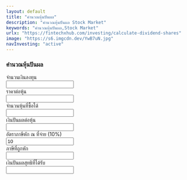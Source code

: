 ```yaml
---
layout: default
title: "คำนวณหุ้นปันผล"
description: "คำนวณหุ้นปันผล Stock Market"
keywords: "คำนวณหุ้นปันผล,Stock Market"
urlx: "https://fintechxhub.com/investing/calculate-dividend-shares"
image: "https://s6.imgcdn.dev/YwB7uN.jpg"
navInvesting: "active"
---
```

<div class="col-md-6 offset-md-3">
    <div class="tags-widget widget-item">
        <h3 class="widget-title">คำนวณหุ้นปันผล</h3>
        <article>
            <div class="mb-3 row">
                <label for="input1" class="col-sm-4 col-form-label">จำนวนเงินลงทุน</label>
                <div class="col-sm-8">
                    <input type="text" class="form-control" id="input1">
                </div>
            </div>
            <div class="mb-3 row">
                <label for="input2" class="col-sm-4 col-form-label">ราคาต่อหุ้น</label>
                <div class="col-sm-8">
                    <input type="text" class="form-control" id="input2">
                </div>
            </div>
            <div class="mb-3 row">
                <label for="input3" class="col-sm-4 col-form-label">จำนวนหุ้นที่ซื้อได้</label>
                <div class="col-sm-8">
                    <input type="text" class="form-control bg-secondary-subtle" id="input3" readonly>
                </div>
            </div>
            <div class="mb-3 row">
                <label for="input4" class="col-sm-4 col-form-label">เงินปันผลต่อหุ้น</label>
                <div class="col-sm-8">
                    <input type="text" class="form-control" id="input4">
                </div>
            </div>
            <div class="mb-3 row">
                <label for="input5" class="col-sm-4 col-form-label">อัตราภาษีหัก ณ ที่จ่าย (10%)</label>
                <div class="col-sm-8">
                    <input type="text" class="form-control bg-secondary-subtle" id="input5" readonly value="10">
                </div>
            </div>
            <div class="mb-3 row">
                <label for="input6" class="col-sm-4 col-form-label">ภาษีที่ถูกหัก</label>
                <div class="col-sm-8">
                    <input type="text" class="form-control bg-secondary-subtle" id="input6" readonly>
                </div>
            </div>
            <div class="mb-3 row">
                <label for="input7" class="col-sm-4 col-form-label">เงินปันผลสุทธิที่ได้รับ</label>
                <div class="col-sm-8">
                    <input type="text" class="form-control bg-secondary-subtle" id="input7" readonly>
                </div>
            </div>
        </article>
    </div>
</div>
<script>
    document.addEventListener('DOMContentLoaded', function () {
        const input1 = document.getElementById('input1'); // เงินลงทุน
        const input2 = document.getElementById('input2'); // ราคาต่อหุ้น
        const input3 = document.getElementById('input3'); // จำนวนหุ้นที่ซื้อได้ (คำนวณ)
        const input4 = document.getElementById('input4'); // เงินปันผลต่อหุ้น
        const input5 = document.getElementById('input5'); // อัตราภาษี
        const input6 = document.getElementById('input6'); // ภาษีที่ถูกหัก (คำนวณ)
        const input7 = document.getElementById('input7'); // ปันผลสุทธิที่ได้รับ (คำนวณ)
        function calculateDividend() {
            const investment = parseFloat(input1.value) || 0;
            const pricePerShare = parseFloat(input2.value) || 0;
            const dividendPerShare = parseFloat(input4.value) || 0;
            const taxRate = parseFloat(input5.value) || 0;
            if (pricePerShare <= 0) return;
            // จำนวนหุ้นที่ซื้อได้
            const shares = Math.floor(investment / pricePerShare);
            input3.value = shares;
            // เงินปันผลรวม
            const grossDividend = shares * dividendPerShare;
            // ภาษีที่ถูกหัก
            const tax = grossDividend * (taxRate / 100);
            input6.value = tax.toFixed(2);
            // เงินปันผลสุทธิ
            const netDividend = grossDividend - tax;
            input7.value = netDividend.toFixed(2);
        }
        // คำนวณเมื่อมีการเปลี่ยนค่า
        input1.addEventListener('input', calculateDividend);
        input2.addEventListener('input', calculateDividend);
        input4.addEventListener('input', calculateDividend);
    });
</script>